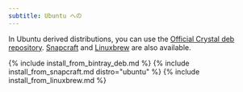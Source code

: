 ```yaml
---
subtitle: Ubuntu への
---
```


In Ubuntu derived distributions, you can use the [Official Crystal deb repository](#official-crystal-deb-repository). [Snapcraft](#snapcraft) and [Linuxbrew](#linuxbrew) are also available.

{% include install_from_bintray_deb.md %}
{% include install_from_snapcraft.md distro="ubuntu" %}
{% include install_from_linuxbrew.md %}
